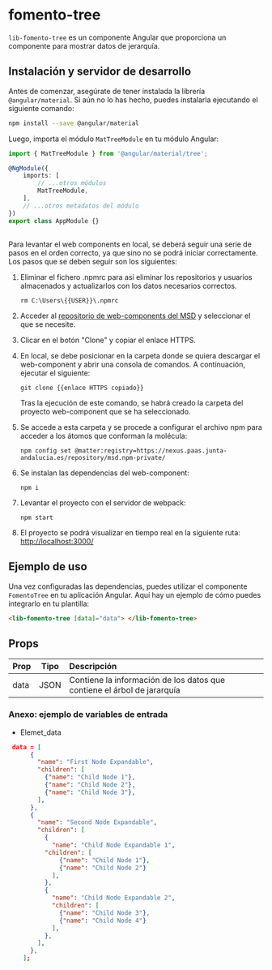 # fomento-tree

`lib-fomento-tree` es un componente Angular que proporciona un componente para mostrar datos de jerarquía.

## Instalación y servidor de desarrollo

Antes de comenzar, asegúrate de tener instalada la librería `@angular/material`. Si aún no lo has hecho, puedes instalarla ejecutando el siguiente comando:

```bash
npm install --save @angular/material
```

Luego, importa el módulo `MatTreeModule` en tu módulo Angular:

```typescript
import { MatTreeModule } from '@angular/material/tree';

@NgModule({
	imports: [
		// ...otros módulos
		MatTreeModule,
	],
	// ...otros metadatos del módulo
})
export class AppModule {}
```

##

Para levantar el web components en local, se deberá seguir una serie de pasos en el orden correcto, ya que sino no se podrá iniciar correctamente. Los pasos que se deben seguir son los siguientes:

1. Eliminar el fichero .npmrc para así eliminar los repositorios y usuarios almacenados y actualizarlos con los datos necesarios correctos.

   ```
   rm C:\Users\{{USER}}\.npmrc
   ```

2. Acceder al [repositorio de web-components del MSD](https://gitlab.juntadeandalucia.es/pt-exp-webcomponents) y seleccionar el que se necesite.
3. Clicar en el botón "Clone" y copiar el enlace HTTPS.
4. En local, se debe posicionar en la carpeta donde se quiera descargar el web-component y abrir una consola de comandos. A continuación, ejecutar el siguiente:
   ```
   git clone {{enlace HTTPS copiado}}
   ```
   Tras la ejecución de este comando, se habrá creado la carpeta del proyecto web-component que se ha seleccionado.
5. Se accede a esta carpeta y se procede a configurar el archivo npm para acceder a los átomos que conforman la molécula:
   ```
   npm config set @matter:registry=https://nexus.paas.junta-andalucia.es/repository/msd.npm-private/
   ```
6. Se instalan las dependencias del web-component:
   ```
   npm i
   ```
7. Levantar el proyecto con el servidor de webpack:
   ```
   npm start
   ```
8. El proyecto se podrá visualizar en tiempo real en la siguiente ruta: [http://localhost:3000/](http://localhost:3000/)

## Ejemplo de uso

Una vez configuradas las dependencias, puedes utilizar el componente `FomentoTree` en tu aplicación Angular. Aquí hay un ejemplo de cómo puedes integrarlo en tu plantilla:

```html
<lib-fomento-tree [data]="data"> </lib-fomento-tree>
```

## Props

| Prop | Tipo | Descripción                                                             |
| :--- | :--: | :---------------------------------------------------------------------- |
| data | JSON | Contiene la información de los datos que contiene el árbol de jararquía |

### Anexo: ejemplo de variables de entrada

- Elemet_data

```JSON
 data = [
      {
        "name": "First Node Expandable",
        "children": [
          {"name": "Child Node 1"},
          {"name": "Child Node 2"},
          {"name": "Child Node 3"},
        ],
      },
      {
        "name": "Second Node Expandable",
        "children": [
          {
            "name": "Child Node Expandable 1",
          "children": [
              {"name": "Child Node 1"},
              {"name": "Child Node 2"}
            ],
          },
          {
            "name": "Child Node Expandable 2",
            "children": [
              {"name": "Child Node 3"},
              {"name": "Child Node 4"}
            ],
          },
        ],
      },
    ];
```
